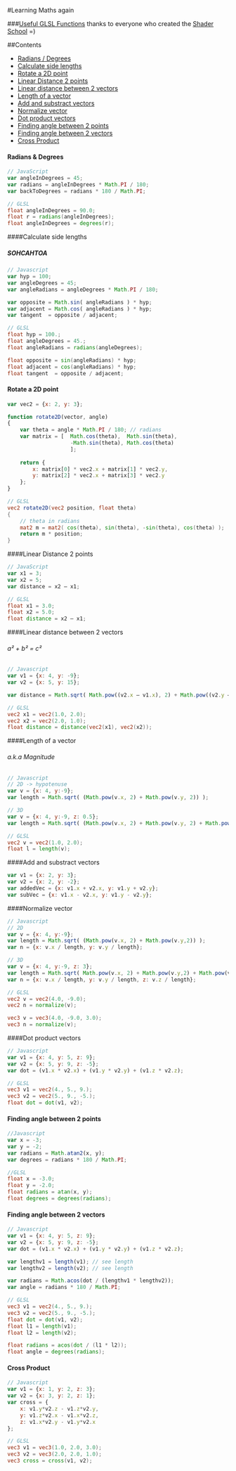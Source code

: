 #Learning Maths again 

###[Useful GLSL Functions](https://github.com/silviopaganini/maths/blob/master/GLSL.md)
thanks to everyone who created the [Shader School](https://www.npmjs.com/package/shader-school) =) 

##Contents

- [Radians / Degrees](#radians--degrees)
- [Calculate side lengths](#calculate-side-lengths)
- [Rotate a 2D point](#rotate-a-2d-point)
- [Linear Distance 2 points](#linear-distance-2-points)
- [Linear distance between 2 vectors](#linear-distance-between-2-vectors)
- [Length of a vector](#length-of-a-vector)
- [Add and substract vectors](#add-and-substract-vectors)
- [Normalize vector](#normalize-vector)
- [Dot product vectors](#dot-product-vectors)
- [Finding angle between 2 points](#finding-angle-between-2-points)
- [Finding angle between 2 vectors](#finding-angle-between-2-vectors)
- [Cross Product](#cross-product)

#### Radians & Degrees

```js
// JavaScript
var angleInDegrees = 45;
var radians = angleInDegrees * Math.PI / 180;
var backToDegrees = radians * 180 / Math.PI;
```

```glsl
// GLSL
float angleInDegrees = 90.0;
float r = radians(angleInDegrees);
float angleInDegrees = degrees(r);
```

####Calculate side lengths
##### SOHCAHTOA

```js
// Javascript
var hyp = 100;
var angleDegrees = 45;
var angleRadians = angleDegrees * Math.PI / 180;

var opposite = Math.sin( angleRadians ) * hyp;
var adjacent = Math.cos( angleRadians ) * hyp;
var tangent  = opposite / adjacent;
```

```glsl
// GLSL
float hyp = 100.;
float angleDegrees = 45.;
float angleRadians = radians(angleDegrees);

float opposite = sin(angleRadians) * hyp;
float adjacent = cos(angleRadians) * hyp;
float tangent  = opposite / adjacent;

```

#### Rotate a 2D point
```js
var vec2 = {x: 2, y: 3};

function rotate2D(vector, angle)
{
	var theta = angle * Math.PI / 180; // radians
	var matrix = [  Math.cos(theta),  Math.sin(theta), 
					-Math.sin(theta), Math.cos(theta)
					];
					
	return { 
		x: matrix[0] * vec2.x + matrix[1] * vec2.y, 
		y: matrix[2] * vec2.x + matrix[3] * vec2.y
	};
}

```

```glsl
// GLSL
vec2 rotate2D(vec2 position, float theta)
{
    // theta in radians
    mat2 m = mat2( cos(theta), sin(theta), -sin(theta), cos(theta) );
    return m * position;
}
```

####Linear Distance 2 points

```js
// JavaScript
var x1 = 3;
var x2 = 5;
var distance = x2 — x1;
```

```glsl
// GLSL
float x1 = 3.0;
float x2 = 5.0;
float distance = x2 — x1;
```

####Linear distance between 2 vectors

###### a² + b² = c²

```js
// Javascript
var v1 = {x: 4, y: -9};
var v2 = {x: 5, y: 15};

var distance = Math.sqrt( Math.pow((v2.x — v1.x), 2) + Math.pow((v2.y — v1.y), 2) );
```

```glsl
// GLSL
vec2 x1 = vec2(1.0, 2.0);
vec2 x2 = vec2(2.0, 1.0);
float distance = distance(vec2(x1), vec2(x2));
```

####Length of a vector
###### a.k.a Magnitude 

```js
// Javascript
// 2D -> hypotenuse
var v = {x: 4, y:-9};
var length = Math.sqrt( (Math.pow(v.x, 2) + Math.pow(v.y, 2)) );

// 3D
var v = {x: 4, y:-9, z: 0.5};
var length = Math.sqrt( (Math.pow(v.x, 2) + Math.pow(v.y, 2) + Math.pow(v.z, 2) ));
```

```glsl
// GLSL
vec2 v = vec2(1.0, 2.0);
float l = length(v);
```

####Add and substract vectors

```js
var v1 = {x: 2, y: 3};
var v2 = {x: 2, y: -2};
var addedVec = {x: v1.x + v2.x, y: v1.y + v2.y};
var subVec = {x: v1.x - v2.x, y: v1.y - v2.y};
```

####Normalize vector

```js
// Javascript
// 2D
var v = {x: 4, y:-9};
var length = Math.sqrt( (Math.pow(v.x, 2) + Math.pow(v.y,2)) );
var n = {x: v.x / length, y: v.y / length};

// 3D
var v = {x: 4, y:-9, z: 3};
var length = Math.sqrt( Math.pow(v.x, 2) + Math.pow(v.y,2) + Math.pow(v.z,2) );
var n = {x: v.x / length, y: v.y / length, z: v.z / length};
```

```glsl
// GLSL
vec2 v = vec2(4.0, -9.0);
vec2 n = normalize(v);

vec3 v = vec3(4.0, -9.0, 3.0);
vec3 n = normalize(v);
```

####Dot product vectors

```js
// Javascript
var v1 = {x: 4, y: 5, z: 9};
var v2 = {x: 5, y: 9, z: -5};
var dot = (v1.x * v2.x) + (v1.y * v2.y) + (v1.z * v2.z);
```
```glsl
// GLSL 
vec3 v1 = vec2(4., 5., 9.);
vec3 v2 = vec2(5., 9., -5.);
float dot = dot(v1, v2);
```

#### Finding angle between 2 points

```js
//Javascript
var x = -3;
var y = -2;
var radians = Math.atan2(x, y);
var degrees = radians * 180 / Math.PI;
```

```glsl
//GLSL
float x = -3.0;
float y = -2.0;
float radians = atan(x, y);
float degrees = degrees(radians);
```

#### Finding angle between 2 vectors

```js
// Javascript
var v1 = {x: 4, y: 5, z: 9};
var v2 = {x: 5, y: 9, z: -5};
var dot = (v1.x * v2.x) + (v1.y * v2.y) + (v1.z * v2.z);

var lengthv1 = length(v1); // see length
var lengthv2 = length(v2); // see length

var radians = Math.acos(dot / (lengthv1 * lengthv2));
var angle = radians * 180 / Math.PI;
```
```glsl
// GLSL 
vec3 v1 = vec2(4., 5., 9.);
vec3 v2 = vec2(5., 9., -5.);
float dot = dot(v1, v2);
float l1 = length(v1);
float l2 = length(v2);

float radians = acos(dot / (l1 * l2));
float angle = degrees(radians);
```

#### Cross Product

```js
// Javascript
var v1 = {x: 1, y: 2, z: 3};
var v2 = {x: 3, y: 2, z: 1};
var cross = {
	x: v1.y*v2.z - v1.z*v2.y, 
	y: v1.z*v2.x - v1.x*v2.z, 
	z: v1.x*v2.y - v1.y*v2.x
};

```
```glsl
// GLSL
vec3 v1 = vec3(1.0, 2.0, 3.0);
vec3 v2 = vec3(2.0, 2.0, 1.0);
vec3 cross = cross(v1, v2);
```